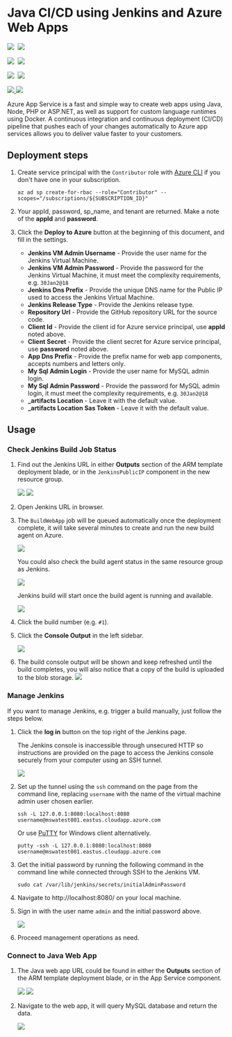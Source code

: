 # Java CI/CD using Jenkins and Azure Web Apps

<IMG SRC="https://azbotstorage.blob.core.windows.net/badges/jenkins-cicd-webapp/PublicLastTestDate.svg" />&nbsp;
<IMG SRC="https://azbotstorage.blob.core.windows.net/badges/jenkins-cicd-webapp/PublicDeployment.svg" />&nbsp;

<IMG SRC="https://azbotstorage.blob.core.windows.net/badges/jenkins-cicd-webapp/FairfaxLastTestDate.svg" />&nbsp;
<IMG SRC="https://azbotstorage.blob.core.windows.net/badges/jenkins-cicd-webapp/FairfaxDeployment.svg" />&nbsp;

<IMG SRC="https://azbotstorage.blob.core.windows.net/badges/jenkins-cicd-webapp/BestPracticeResult.svg" />&nbsp;
<IMG SRC="https://azbotstorage.blob.core.windows.net/badges/jenkins-cicd-webapp/CredScanResult.svg" />&nbsp;

<a href="https://portal.azure.com/#create/Microsoft.Template/uri/https%3A%2F%2Fraw.githubusercontent.com%2FAzure%2Fazure-quickstart-templates%2Fmaster%2Fjenkins-cicd-webapp%2Fazuredeploy.json" target="_blank">
<img src="https://raw.githubusercontent.com/Azure/azure-quickstart-templates/master/1-CONTRIBUTION-GUIDE/images/deploytoazure.png"/>
</a>
<a href="http://armviz.io/#/?load=https%3A%2F%2Fraw.githubusercontent.com%2FAzure%2Fazure-quickstart-templates%2Fmaster%2Fjenkins-cicd-webapp%2Fazuredeploy.json" target="_blank">
<img src="https://raw.githubusercontent.com/Azure/azure-quickstart-templates/master/1-CONTRIBUTION-GUIDE/images/visualizebutton.png"/>
</a>

Azure App Service is a fast and simple way to create web apps using Java, Node, PHP or ASP.NET, as well as support for custom language runtimes using Docker. A continuous integration and continuous deployment (CI/CD) pipeline that pushes each of your changes automatically to Azure app services allows you to deliver value faster to your customers.

## Deployment steps

1. Create service principal with the `Contributor` role with [Azure CLI](https://docs.microsoft.com/en-us/cli/azure/get-started-with-azure-cli?view=azure-cli-latest) if you don't have one in your subscription.
   ```shell
   az ad sp create-for-rbac --role="Contributor" --scopes="/subscriptions/${SUBSCRIPTION_ID}"
   ```

2. Your appId, password, sp_name, and tenant are returned. Make a note of the **appId** and **password**.

3. Click the **Deploy to Azure** button at the beginning of this document, and fill in the settings.
   - **Jenkins VM Admin Username** - Provide the user name for the Jenkins Virtual Machine.
   - **Jenkins VM Admin Password** - Provide the password for the Jenkins Virtual Machine, it must meet the complexity requirements, e.g. `30Jan2@18`
   - **Jenkins Dns Prefix** - Provide the unique DNS name for the Public IP used to access the Jenkins Virtual Machine.
   - **Jenkins Release Type** - Provide the Jenkins release type.
   - **Repository Url** - Provide the GitHub repository URL for the source code.
   - **Client Id** - Provide the client id for Azure service principal, use **appId** noted above.
   - **Client Secret** - Provide the client secret for Azure service principal, use **password** noted above.
   - **App Dns Prefix** - Provide the prefix name for web app components, accepts numbers and letters only.
   - **My Sql Admin Login** - Provide the user name for MySQL admin login.
   - **My Sql Admin Password** - Provide the password for MySQL admin login, it must meet the complexity requirements, e.g. `30Jan2@18`
   - **_artifacts Location** - Leave it with the default value.
   - **_artifacts Location Sas Token** - Leave it with the default value.

## Usage

### Check Jenkins Build Job Status

1. Find out the Jenkins URL in either **Outputs** section of the ARM template deployment blade, or in the `JenkinsPublicIP` component in the new resource group.

   ![](images/arm-output.png)
   ![](images/jenkins-publicip.png)

2. Open Jenkins URL in browser.

3. The `BuildWebApp` job will be queued automatically once the deployment complete, it will take several minutes to create and run the new build agent on Azure.

   ![](images/jenkins-anonymous.png)

   You could also check the build agent status in the same resource group as Jenkins.

   ![](images/jenkins-build-agent.png)

   Jenkins build will start once the build agent is running and available.

   ![](images/jenkins-build-running.png)

3. Click the build number (e.g. `#1`).

4. Click the **Console Output** in the left sidebar.

   ![](images/jenkins-build-overview.png)

5. The build console output will be shown and keep refreshed until the build completes, you will also notice that a copy of the build is uploaded to the blob storage.
   ![](images/jenkins-build-output.png)

### Manage Jenkins

If you want to manage Jenkins, e.g. trigger a build manually, just follow the steps below.

1. Click the **log in** button on the top right of the Jenkins page.

   The Jenkins console is inaccessible through unsecured HTTP so instructions are provided on the page to access the Jenkins console securely from your computer using an SSH tunnel.

   ![](images/jenkins-login.png)

2. Set up the tunnel using the `ssh` command on the page from the command line, replacing `username` with the name of the virtual machine admin user chosen earlier.

   ```shell
   ssh -L 127.0.0.1:8080:localhost:8080 username@mswatest001.eastus.cloudapp.azure.com
   ```

   Or use [PuTTY](https://www.chiark.greenend.org.uk/~sgtatham/putty/) for Windows client alternatively.

   ```shell
   putty -ssh -L 127.0.0.1:8080:localhost:8080 username@mswatest001.eastus.cloudapp.azure.com
   ```

3. Get the initial password by running the following command in the command line while connected through SSH to the Jenkins VM.

   ```shell
   sudo cat /var/lib/jenkins/secrets/initialAdminPassword
   ```

4. Navigate to http://localhost:8080/ on your local machine.

5. Sign in with the user name `admin` and the initial password above.
   
   ![](images/jenkins-login-ssh.png)

6. Proceed management operations as need.

### Connect to Java Web App

1. The Java web app URL could be found in either the **Outputs** section of the ARM template deployment blade, or in the App Service component.

   ![](images/arm-output.png)
   ![](images/webapp-overview.png)

2. Navigate to the web app, it will query MySQL database and return the data.

   ![](images/webapp-show.png)

